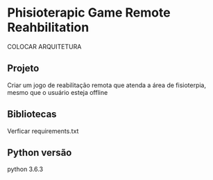 # Phisioterapic Game Remote Reahbilitation

COLOCAR ARQUITETURA

## Projeto

Criar um jogo de reabilitação remota que atenda a área de 
fisioterpia, mesmo que o usuário esteja offline

## Bibliotecas

Verficar requirements.txt

## Python versão
python 3.6.3